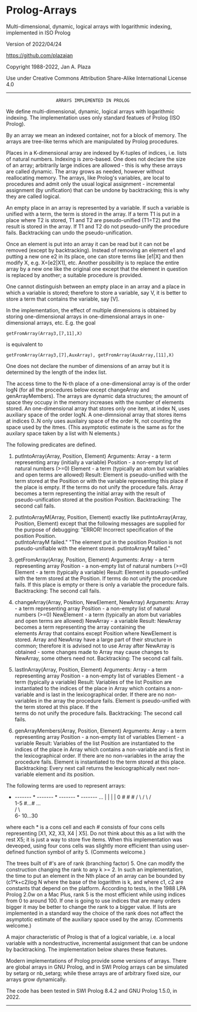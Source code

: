 # Prolog-Arrays
Multi-dimensional, dynamic, logical arrays with logarithmic  indexing, implemented in ISO Prolog

Version of 2022/04/24

https://github.com/plazajan
                    
Copyright 1988-2022, Jan A. Plaza

Use under Creative Commons Attribution Share-Alike International License 4.0

-----------------------------------------------------------------------------

                       ARRAYS IMPLEMENTED IN PROLOG
              

We define multi-dimensional, dynamic, logical arrays with logarithmic 
indexing. The implementation uses only standard featues of Prolog (ISO Prolog).

By an array we mean an indexed container, not for a block of memory.
The arrays are tree-like terms which are manipulated by Prolog procedures.

Places in a K-dimensional array are indexed by K-tuples of indices,
i.e. lists of natural numbers. Indexing is zero-based.
One does not declare the size of an array; arbitrarily large indices
are allowed - this is why these arrays are called dynamic. 
The array grows as needed, however without reallocating memory. 
The arrays, like Prolog's variables, are local to procedures and admit only 
the usual logical assignment - incremental assignment (by unification) 
that can be undone by backtracking; this is why they are called logical. 
   
An empty place in an array is represented by a variable. If such a
variable is unified with a term, the term is stored in the array. 
If a term T1 is put in a place where T2 is stored, T1 and T2 are
pseudo-unified (T1=T2) and the result is stored in the array. 
If T1 and T2 do not pseudo-unify the procedure fails. 
Backtracking can undo the pseudo-unification. 

Once an element is put into an array it can be read but it can not be
removed (except by backtracking). Instead of removing an
element e1 and putting a new one e2 in its place, one can store terms like
[e1|X] and then modify X, e.g. X=[e2|X1], etc. Another
possibility is to replace the entire array by a new one like
the original one except that the element in question is replaced by another;
a suitable procedure is provided. 
   
One cannot distinguish between an empty place in an array and a
place in which a variable is stored; therefore to store a variable, say V,
it is better to store a term that contains the variable, say [V]. 

In the implementation, the effect of multiple dimensions is obtained by
storing one-dimensional arrays in one-dimensional arrays in
one-dimensional arrays, etc. E.g. the goal 
 
    getFromArray(Array3,[7,11],X) 

is equivalent to 

    getFromArray(Array3,[7],AuxArray), getFromArray(AuxArray,[11],X)
    
One does not declare the number of dimensions of an array but it is
determined by the length of the index list. 
   
The access time to the N-th place of a one-dimensional array is of the order
logN (for all the procedures below except changeArray and genArrayMembers). 
The arrays are dynamic data structures; the amount of space they occupy 
in the memory increases with the number of elements stored.
An one-dimensional array that stores only one item, at index N, 
uses auxiliary space of the order logN. 
A one-dimnsional array that stores items at indices 0..N only
uses auxilairy space of the order N, not counting the space used by the itmes. 
(This asymptotic estimate is the same as for the auxilary space
taken by a list with N elements.)

The following predicates are defined.

1. putIntoArray(Array, Position, Element)
   Arguments: 
      Array - a term representing array (initially a variable)
      Position - a non-empty list of natural numbers (>=0)
      Element - a term (typically an atom but variables and open terms are 
                allowed)
   Result:
      Element is pseudo-unified with the term stored at the Position or
      with the variable representing this place if the place is empty. If
      the terms do not unify the procedure fails.
      Array becomes a term representing the initial array with the result of   
      pseudo-unification stored at the position Position.
   Backtracking:
      The second call fails.

2. putIntoArrayM(Array, Position, Element)
   exactly like putIntoArray(Array, Position, Element) except that the
   following messages are supplied for the purpose of debugging: 
   "ERROR! Incorrect specification of the position Position.   
    putIntoArrayM failed." 
   "The element put in the position Position is not    
    pseudo-unifiable with the element stored. 
    putIntoArrayM failed."

3. getFromArray(Array, Position, Element)
   Arguments: 
      Array - a term representing array 
      Position - a non-empty list of natural numbers (>=0)
      Element - a term (typically a variable)
   Result:
      Element is pseudo-unified with the term stored at the Position. If 
      terms do not unify the procedure fails. If this place is empty or there 
      is only a variable the procedure fails.
   Backtracking:
      The second call fails.

4. changeArray(Array, Position, NewElement, NewArray)
   Arguments: 
      Array - a term representing array
      Position - a non-empty list of natural numbers (>=0)
      NewElement - a term (typically an atom but variables and open terms are
                allowed)
   NewArray - a variable
   Result:
      NewArray becomes a term representing the array containing the            
      elements Array that contains except Position where NewElement is 
      stored. Array and NewArray have a large part of their structure in 
      common; therefore it is advised not to use Array after NewArray is 
      obtained - some changes made to Array may cause changes to
      NewArray, some others need not.
   Backtracking:
      The second call fails.

5. lastInArray(Array, Position, Element)
   Arguments: 
      Array - a term representing array 
      Position - a non-empty list of variables
      Element - a term (typically a variable)
   Result:
      Variables of the list Position are instantiated to the indices of the 
      place in Array which contains a non-variable and is last in the 
      lexicographical order. If there are no non-variables in the array the 
      procedure fails.
      Element is pseudo-unified with the term stored at this place. If the      
      terms do not unify the procedure fails.
   Backtracking:
      The second call fails.

6. genArrayMembers(Array, Position, Element)
   Arguments: 
      Array - a term representing array 
      Position - a non-empty list of variables
      Element - a variable
   Result:
      Variables of the list Position are instantiated to the indices of the 
      place in Array which contains a non-variable and is first in the 
      lexicographical order. If there are no non-variables in the array 
      the procedure fails.
   Element is instantiated to the term stored at this place.
   Backtracking:
   Every next call returns the lexicographically next non-variable element 
      and its position.


The following terms are used to represent arrays:
   
* ------- * ------- * ------- * ------- ...
|         |         |         |
0         #         #         #
         / \       / \       / \
         1-5      #...#      ...  
                 / \   \
                6- 10...30

where each * is a cons cell and each # consists of four cons cells
representing [X1, X2, X3, X4 | X5]. Do not think about this as a list 
with the rest X5; it is just a way to store five items. 
When this implementation was deveoped, using four cons cells 
was slightly more efficient than using user-defined function symbol of
arity 5. (Comments welcome.)

The trees built of #'s are of rank (branching factor) 5. One can modify the
construction changing the rank to any k >= 2. In such an implementation,
the time to put an element in the Nth place of an array can be bounded
by (c1*k+c2)log N where the base of the logarithm is k, and where c1, c2
are constants that depend on the platform. 
According to tests, in the 1988 LPA Prolog 2.0w on a Mac Plus, rank 5 is 
the most efficient while using indices from 0 to around 100. If one is going
to use indices that are many orders bigger it may be better to change the
rank to a bigger value. If lists are implemented in a standard way 
the choice of the rank does not affect the asymptotic estimate of the 
auxiliary space used by the array. (Comments welcome.)

A major characteristic of Prolog is that of a logical variable, i.e. a
local variable with a nondestructive, incremental assignment that can be
undone by backtracking. The implementation below shares these features.
 
Modern implementations of Prolog provide some versions of arrays. 
There are global arrays in GNU Prolog, and in SWI Prolog arrays 
can be simulated by setarg or nb_setarg; while these arrays are 
of arbitrary fixed size, our arrays grow dynamically.

The code has been tested in SWI Prolog 8.4.2 and GNU Prolog 1.5.0, in 2022.

-----------------------------------------------------------------------------
